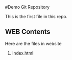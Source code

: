 #Demo Git Repository

This is the first file in this repo.

## WEB Contents

Here are the files in website

1. index.html

